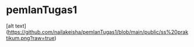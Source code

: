﻿# pemlanTugas1
[alt text] (https://github.com/nailakeisha/pemlanTugas1/blob/main/public/ss%20praktikum.png?raw=true)
